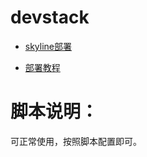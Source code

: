 # devstack

- [skyline部署](https://www.server-world.info/en/note?os=Ubuntu_22.04&p=openstack_zed5&f=4)

- [部署教程](https://www.xjimmy.com/openstack-5min-17.html)

# 脚本说明：
可正常使用，按照脚本配置即可。
